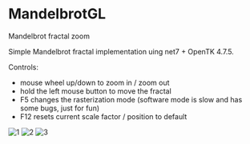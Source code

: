 # MandelbrotGL
Mandelbrot fractal zoom

Simple Mandelbrot fractal implementation uing net7 + OpenTK 4.7.5.

Controls:
  - mouse wheel up/down to zoom in / zoom out
  - hold the left mouse button to move the fractal
  - F5 changes the rasterization mode (software mode is slow and has some bugs, just for fun)
  - F12 resets current scale factor / position to default

![1](https://user-images.githubusercontent.com/5551509/219876036-d3be9c03-4151-4b2e-af11-9ea242160404.png)
![2](https://user-images.githubusercontent.com/5551509/219876038-eeb3ff35-7f21-4cb8-bfdc-1a5ce4e66b54.png)
![3](https://user-images.githubusercontent.com/5551509/219876078-ae9efd07-02b8-42db-b5a2-52d39184253f.png)
